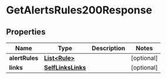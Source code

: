 

# GetAlertsRules200Response


## Properties

| Name | Type | Description | Notes |
|------------ | ------------- | ------------- | -------------|
|**alertRules** | [**List&lt;Rule&gt;**](Rule.md) |  |  [optional] |
|**links** | [**SelfLinksLinks**](SelfLinksLinks.md) |  |  [optional] |




